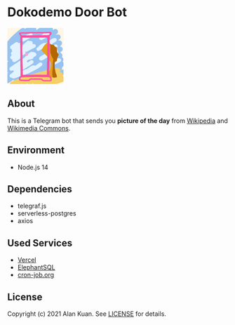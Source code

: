 # Dokodemo Door Bot

<img src="images/profile.png" width="128px" alt="bot profile" />

## About
This is a Telegram bot that sends you **picture of the day** from [Wikipedia](https://en.wikipedia.org) and [Wikimedia Commons](https://commons.wikimedia.org).

## Environment
- Node.js 14

## Dependencies
- telegraf.js
- serverless-postgres
- axios

## Used Services
- [Vercel](https://vercel.com/)
- [ElephantSQL](https://www.elephantsql.com/)
- [cron-job.org](https://cron-job.org/en/)

## License
Copyright (c) 2021 Alan Kuan. See [LICENSE](LICENSE) for details.
